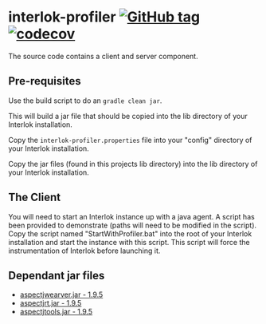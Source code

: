 # interlok-profiler [![GitHub tag](https://img.shields.io/github/tag/adaptris/interlok-profiler.svg)](https://github.com/adaptris/interlok-profiler/tags) [![codecov](https://codecov.io/gh/adaptris/interlok-profiler/branch/develop/graph/badge.svg)](https://codecov.io/gh/adaptris/interlok-profiler)

The source code contains a client and server component.

## Pre-requisites


Use the build script to do an `gradle clean jar`.

This will build a jar file that should be copied into the lib directory of your Interlok installation.

Copy the `interlok-profiler.properties` file into your "config" directory of your Interlok installation.

Copy the jar files (found in this projects lib directory) into the lib directory of your Interlok installation.



## The Client

You will need to start an Interlok instance up with a java agent.  A script has been provided to demonstrate (paths will need to be modified in the script).
Copy the script named "StartWithProfiler.bat" into the root of your Interlok installation and start the instance with this script.
This script will force the instrumentation of Interlok before launching it.

## Dependant jar files

- [aspectjwearver.jar - 1.9.5](https://mvnrepository.com/artifact/org.aspectj/aspectjweaver/1.9.5)
- [aspectjrt.jar - 1.9.5](https://mvnrepository.com/artifact/org.aspectj/aspectjrt/1.9.5)
- [aspectjtools.jar - 1.9.5](aspectjtools.jar%20-%201.9.5)

